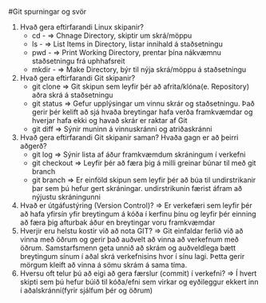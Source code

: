 #Git spurningar og svör

1. Hvað gera eftirfarandi Linux skipanir?
    * cd - => Chnage Directory, skiptir um skrá/möppu
    * ls - => List Items in Directory, listar innihald á            staðsetningu 
    * pwd - => Print Working Directory, prentar þína                 nákvæmnu staðsetningu frá uphhafsreit
    * mkdir - => Make Directory, býr til nýja skrá/möppu               á staðsetningu
2. Hvað gera eftirfarandi Git skipanir?
    * git clone => Git skipun sem leyfir þér að                          afrita/klóna(e. Repository) aðra skrá                 á staðsetningu
    * git status => Gefur upplýsingar um vinnu skrár og                   staðsetningu. Það gerir þér kelift að                 sjá hvaða breytingar hafa verða                       framkvæmdar og hverjar hafa ekki og                   havað skrár er raktar af Git
    * git diff => Sýnir muninn á vinnuskránni og                        atriðaskránni
3. Hvað gera eftirfarandi Git skipanir saman? Hvaða gagn er að þeirri aðgerð?
    * git log => Sýnir lista af áður framkvæmdum                       skráningum í verkefni
    * git checkout => Leyfir þér að færa þig á milli                        greinar búnar til með git branch
    * git branch => Er einföld skipun sem leyfir þér að                   búa til  undirstrikanir þar sem þú                    hefur gert skráningar. undirstrikunin                 færist áfram að nýjustu skráningunni
4. Hvað er útgáfustýring (Version Control)?
    => Er verkefæri sem leyfir þér að hafa yfirsín yfir      breytingum á kóða í kerfinu þínu og leyfir þér        einning að færa þig afturbak áður en breytingar       voru framkvæmdar
 5. Hverjir eru helstu kostir við að nota GIT?
    => Git einfaldar ferlið við að vinna með öðrum og        gerir það auðvelt að vinna að verkefnum með öðrum.    Samstarfsmenn geta unnið að skrám og auðveldlega      bætt breytingum sínum í aðal skrá verkefnisins        hvor í sínu lagi. Þetta gerir mörgum kleift að        vinna á sömu skrám á sama tíma.
6. Hversu oft telur þú að eigi að gera færslur (commit) í verkefni?
    => Í hvert skipti sem þú hefur búið til kóða/efni sem virkar og eyðileggur ekkert inn í aðalskránni(fyrir sjálfum þér og öðrum)
    